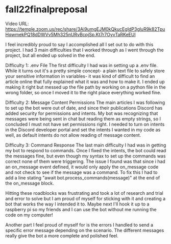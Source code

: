 # fall22finalpreposal
Video URL: https://temple.zoom.us/rec/share/3Ai9umgEJM0kQkucEgIdP3gluR9k82TpuHqwmekPQ18dDWVv5Mh325nURvBcpjSp.Kt7r7OyvTaRKeEUl 

I feel incredibly proud to say I accomplished all I set out to do with this project. I had 3 main difficulties that I worked through as I went through the project, but all ended up solved in the end.

Difficulty 1: .env File
The first difficulty I had was in setting up a .env file. While it turns out it's a pretty simple concept- a plain text file to safely store your sensitive information in variables- it was kind of difficult to find an article online that fully explained what it was and how to make it. I ended up making it right but messed up the file path by working on a python file in the wrong folder, so once I moved it to the right place everything worked fine.

Difficulty 2: Message Content Permissions
The main articles I was following to set up the bot were out of date, and since their publications Discord has added security for permissions and intents. My bot was recognizing that messages were being sent in chat but reading them as empty strings, so I concluded I must not have set permissions right. I needed to turn on intents in the Discord developer portal and set the intents I wanted in my code as well, as default intents do not allow reading of message content.

Difficulty 3: Command Response
The last main difficulty I had was in getting my bot to respond to commands. Once I fixed the intents, the bot could read the messages fine, but even though my syntax to set up the commands was correct none of them were triggering. The issue I found was that since i had an on_message event defined, it would only apply the on_message code and not check to see if the message was a command. To fix this I had to add a line stating "await bot.process_commands(message)" at the end of the on_message block.

Hitting these roadblocks was frustrating and took a lot of research and trial and error to solve but I am proud of myself for sticking with it and creating a bot that works the way I intended it to. Maybe next I'll hook it up to a raspberry pi so my friends and I can use the bot without me running the code on my computer!

Another part I feel proud of myself for is the errors I handled to send a specific error message depending on the scenario. The different messages really give the bot a more complete and polished feel.
